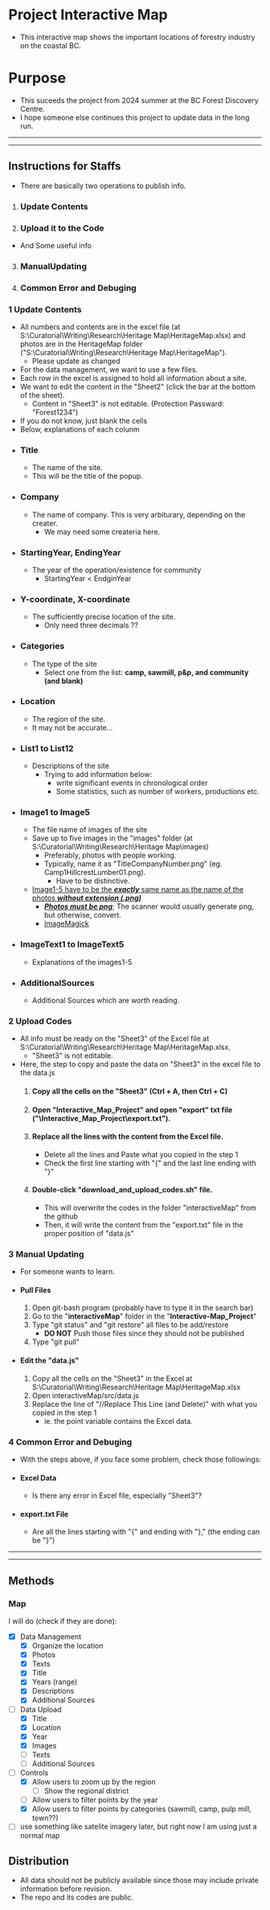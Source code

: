 # Project Interactive Map 

- This interactive map shows the important locations of forestry industry on the coastal BC. 


# Purpose
- This suceeds the project from 2024 summer at the BC Forest Discovery Centre.
- I hope someone else continues this project to update data in the long run.


___
___

## Instructions for Staffs
 - There are basically two operations to publish info.
  1. ### Update Contents
  2. ### Upload it to the Code
 - And Some useful info
  3. ### ManualUpdating
  4. ### Common Error and Debuging

### 1 Update Contents
 - All numbers and contents are in the excel file (at S:\Curatorial\Writing\Research\Heritage Map\HeritageMap.xlsx) and photos are in the HeritageMap folder ("S:\Curatorial\Writing\Research\Heritage Map\HeritageMap").
    - Please update as changed
 - For the data management, we want to use a few files.
 - Each row in the excel is assigned to hold all information about a site.
 - We want to edit the content in the "Sheet2" (click the bar at the bottom of the sheet).
    - Content in "Sheet3" is not editable. (Protection Passward: "Forest1234")
 - If you do not know, just blank the cells
 - Below, explanations of each colunm
  - ### Title
    - The name of the site.
    - This will be the title of the popup.
  - ### Company
    - The name of company. This is very arbiturary, depending on the creater.
      - We may need some createria here.  
  - ### StartingYear, EndingYear
    - The year of the operation/existence for community
      - StartingYear < EndginYear 
  - ### Y-coordinate, X-coordinate
    - The sufficiently precise location of the site.
      - Only need three decimals ??  
  - ### Categories
    - The type of the site
      - Select one from the list: **camp, sawmill, p&p, and community (and blank)**
  - ### Location
    - The region of the site.
    - It may not be accurate...
  - ### List1 to List12
    - Descriptions of the site
      - Trying to add information below:
        - write significant events in chronological order
        -  Some statistics, such as number of workers, productions etc.
  - ### Image1 to Image5
    - The file name of images of the site
    - Save up to five images in the "images" folder (at S:\Curatorial\Writing\Research\Heritage Map\images\)
      - Preferably, photos with people working.
      - Typically, name it as "TitleCompanyNumber.png" (eg. Camp1HillcrestLumber01.png).
        - Have to be distinctive. 
    - <ins>Image1-5 have to be the ***exactly*** same name as the name of the photos ***without extension (.png)*** </ins>
      - <ins>***Photos must be png***</ins>; The scanner would usually generate png, but otherwise, convert.
       - [ImageMagick](https://imagemagick.org/index.php) 
  - ### ImageText1 to ImageText5
    - Explanations of the images1-5
  - ### AdditionalSources
    - Additional Sources which are worth reading.

### 2 Upload Codes
 - All info must be ready on the "Sheet3" of the Excel file at S:\Curatorial\Writing\Research\Heritage Map\HeritageMap.xlsx.
    - "Sheet3" is not editable.
 - Here, the step to copy and paste the data on "Sheet3" in the excel file to the data.js
   1. #### Copy all the cells on the "Sheet3" (Ctrl + A, then Ctrl + C)
   2. #### Open "Interactive_Map_Project" and open "export" txt file  ("\Interactive_Map_Project\export.txt").
   3. #### Replace all the lines with the content from the Excel file.
      - Delete all the lines and Paste what you copied in the step 1
      - Check the first line starting with "{" and the last line ending with "}"
   4. #### Double-click "download_and_upload_codes.sh" file.
      - This will overwrite the codes in the folder "interactiveMap" from the github 
      - Then, it will write the content from the "export.txt" file in the proper position of "data.js"

### 3 Manual Updating
 - For someone wants to learn.
 - #### Pull Files
   1. Open git-bash program (probably have to type it in the search bar)
   2. Go to the "**interactiveMap**" folder in the "**Interactive-Map_Project**" 
   3. Type "git status" and "git restore" all files to be add/restore
      - **DO NOT** Push those files since they should not be published
   5. Type "git pull"
     
 - #### Edit the "data.js"
   1. Copy all the cells on the "Sheet3" in the Excel at S:\Curatorial\Writing\Research\Heritage Map\HeritageMap.xlsx
   2. Open interactiveMap/src/data.js
   3. Replace the line of "//Replace This Line (and Delete)" with what you copied in the step 1
      - ie. the point variable contains the Excel data. 

### 4 Common Error and Debuging
 - With the steps above, if you face some problem, check those followings:
  - #### Excel Data
    - Is there any error in Excel file, especially "Sheet3"?
  - #### export.txt File
    - Are all the lines starting with "{" and ending with "}," (the ending can be "}") 

   
___
___

## Methods
### Map
  I will do (check if they are done):

- [x] Data Management
  - [x] Organize the location
  - [x] Photos
  - [x] Texts
  - [x] Title
  - [x] Years (range)
  - [x] Descriptions
  - [x] Additional Sources
- [ ] Data Upload
  - [x] Title
  - [x] Location
  - [x] Year
  - [x] Images
  - [ ] Texts
  - [ ] Additional Sources 
- [ ] Controls
  - [x] Allow users to zoom up by the region
    - [ ] Show the regional district   
  - [ ] Allow users to filter points by the year
  - [x] Allow users to filter points by categories (sawmill, camp, pulp mill, town??)
- [ ] use something like satelite imagery later, but right now I am using just a normal map
  
## Distribution
 - All data should not be publicly available since those may include private information before revision. 
 - The repo and its codes are public.
